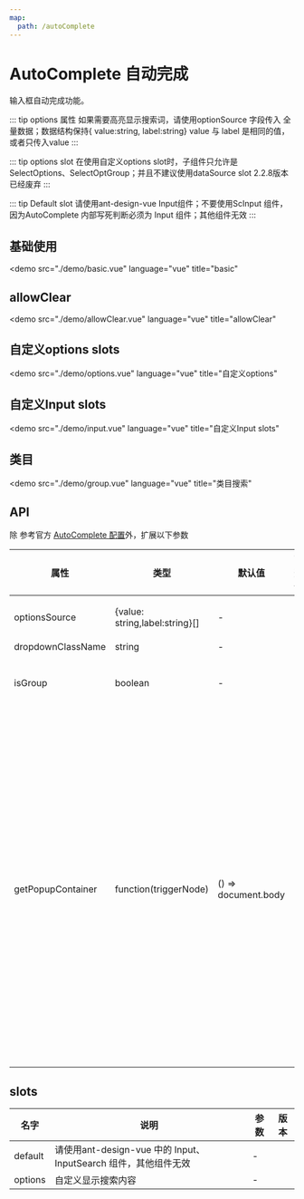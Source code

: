 ```yaml
---
map:
  path: /autoComplete
---
```


# AutoComplete 自动完成

输入框自动完成功能。

::: tip options 属性
如果需要高亮显示搜索词，请使用optionSource 字段传入 全量数据；数据结构保持{ value:string, label:string} value 与 label 是相同的值，或者只传入value
:::

::: tip options slot
在使用自定义options slot时，子组件只允许是SelectOptions、SelectOptGroup；并且不建议使用dataSource slot 2.2.8版本已经废弃
:::

::: tip Default slot
请使用ant-design-vue Input组件；不要使用ScInput 组件，因为AutoComplete 内部写死判断必须为 Input 组件；其他组件无效
:::

## 基础使用

<demo src="./demo/basic.vue"
  language="vue"
  title="basic"
  >
</demo>

## allowClear

<demo src="./demo/allowClear.vue"
  language="vue"
  title="allowClear"
  >
</demo>

## 自定义options slots

<demo src="./demo/options.vue"
  language="vue"
  title="自定义options"
  >
</demo>

## 自定义Input slots

<demo src="./demo/input.vue"
  language="vue"
  title="自定义Input slots"
  >
</demo>

## 类目

<demo src="./demo/group.vue"
  language="vue"
  title="类目搜索"
  >
</demo>

## API

除 参考官方 [AutoComplete 配置](https://2x.antdv.com/components/auto-complete-cn#API)外，扩展以下参数

| 属性               | 类型                                                      | 默认值  | 可选值 | 说明                     |
| ------------------ | --------------------------------------------------------- | ------- | ------ | ------------------------ |
| optionsSource      | {value: string,label:string}[]                | -  |  -  |  全量数据源  |
| dropdownClassName      | string                | -  |  -  |  -  |
| isGroup      | boolean                | -  |  -  |  是否开启分类显示  |
| getPopupContainer      | function(triggerNode)                | () => document.body  |  -  |  菜单渲染父节点。默认渲染到 body 上，如果你遇到菜单滚动定位问题，试试修改为滚动的区域，并相对其定位。  |

## slots

| 名字 | 说明 | 参数 | 版本 |
| --- | --- | --- | --- |
| default | 请使用ant-design-vue 中的 Input、InputSearch 组件，其他组件无效 |  -  | |
| options | 自定义显示搜索内容 |  -  | |
